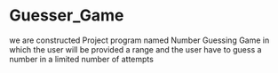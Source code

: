 # Guesser_Game
 we are   constructed Project program named Number Guessing Game in which the user will be provided a range and the user have to guess a number in a limited number of attempts
